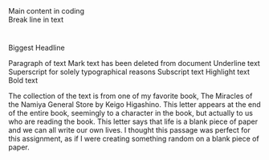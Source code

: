 
<body> </body> Main content in coding
<br/> Break line in text
<h1> </h1> Biggest Headline
<p> </p> Paragraph of text
<del> </del> Mark text has been deleted from document
<ins> </ins> Underline text
<sup> </sup> Superscript for solely typographical reasons
<sub> </sub> Subscript text
<mark> </mark> Highlight text 
<b> </b> Bold text


The collection of the text is from one of my favorite book, The Miracles of the Namiya General Store by Keigo Higashino.
This letter appears at the end of the entire book, seemingly to a character in the book, but actually to us who are reading the book.
This letter says that life is a blank piece of paper and we can all write our own lives.
I thought this passage was perfect for this assignment, as if I were creating something random on a blank piece of paper.



